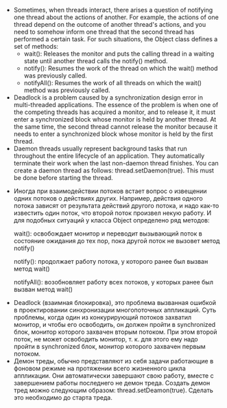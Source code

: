 <ul>
<li>Sometimes, when threads interact, there arises a question of notifying one thread about the actions of another. For example, the actions of one thread depend on the outcome of another thread's actions, and you need to somehow inform one thread that the second thread has performed a certain task. For such situations, the Object class defines a set of methods:

- wait(): Releases the monitor and puts the calling thread in a waiting state until another thread calls the notify() method.
- notify(): Resumes the work of the thread on which the wait() method was previously called.
- notifyAll(): Resumes the work of all threads on which the wait() method was previously called.
</li>
<li>Deadlock is a problem caused by a synchronization design error in multi-threaded applications. The essence of the problem is when one of the competing threads has acquired a monitor, and to release it, it must enter a synchronized block whose monitor is held by another thread. At the same time, the second thread cannot release the monitor because it needs to enter a synchronized block whose monitor is held by the first thread.
</li>
<li>Daemon threads usually represent background tasks that run throughout the entire lifecycle of an application. They automatically terminate their work when the last non-daemon thread finishes. You can create a daemon thread as follows: thread.setDaemon(true). This must be done before starting the thread.
</li>
</ul>



<ul>
<li>Иногда при взаимодействии потоков встает вопрос о извещении одних потоков о действиях других. Например, действия одного потока зависят от результата действий другого потока, и надо как-то известить один поток, что второй поток произвел некую работу. И для подобных ситуаций у класса Object определено ряд методов:

wait(): освобождает монитор и переводит вызывающий поток в состояние ожидания до тех пор, пока другой поток не вызовет метод notify()

notify(): продолжает работу потока, у которого ранее был вызван метод wait()

notifyAll(): возобновляет работу всех потоков, у которых ранее был вызван метод wait()
</li>
<li> Deadlock (взаимная блокировка), это проблема вызванная ошибкой в проектировании синхронизации многопоточных аппликаций. Суть проблемы, когда один из конкурирующий потоков захватил монитор, и чтобы его освободить, он должен пройти в synchronized блок, монитор которого захвачен вторым потоком. При этом второй поток, не может освободить монитор, т. к. для этого ему надо пройти в synchronized блок, монитор которого захвачен первым потоком.
</li>
<li> Демон треды, обычно представляют из себя задачи работающие в фоновом режиме на протяжении всего жизненного цикла аппликации. Они автоматически завершают свою работу, вместе с завершением работы последнего не демон треда. Создать демон тред можно следующим образом: thread.setDeamon(true). Сделать это необходимо до старта треда.
</li>
</ul>
